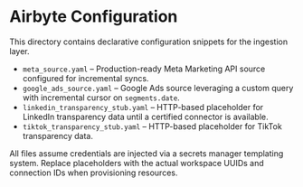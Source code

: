 # Airbyte Configuration

This directory contains declarative configuration snippets for the ingestion layer.

- `meta_source.yaml` – Production-ready Meta Marketing API source configured for incremental syncs.
- `google_ads_source.yaml` – Google Ads source leveraging a custom query with incremental cursor on `segments.date`.
- `linkedin_transparency_stub.yaml` – HTTP-based placeholder for LinkedIn transparency data until a certified connector is available.
- `tiktok_transparency_stub.yaml` – HTTP-based placeholder for TikTok transparency data.

All files assume credentials are injected via a secrets manager templating system. Replace placeholders with the actual workspace UUIDs and connection IDs when provisioning resources.
